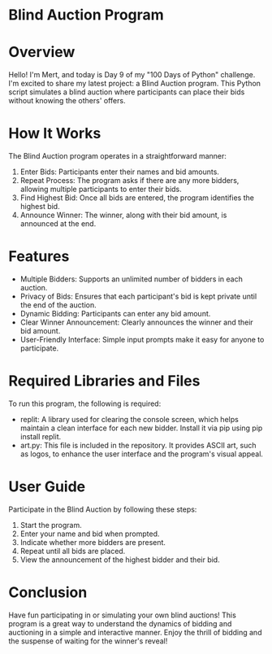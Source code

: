 # Blind Auction Program
# Overview
Hello! I'm Mert, and today is Day 9 of my "100 Days of Python" challenge. I'm excited to share my latest project: a Blind Auction program. This Python script simulates a blind auction where participants can place their bids without knowing the others' offers.

# How It Works
The Blind Auction program operates in a straightforward manner:

1. Enter Bids: Participants enter their names and bid amounts.
2. Repeat Process: The program asks if there are any more bidders, allowing multiple participants to enter their bids.
3. Find Highest Bid: Once all bids are entered, the program identifies the highest bid.
4. Announce Winner: The winner, along with their bid amount, is announced at the end.
# Features
* Multiple Bidders: Supports an unlimited number of bidders in each auction.
* Privacy of Bids: Ensures that each participant's bid is kept private until the end of the auction.
* Dynamic Bidding: Participants can enter any bid amount.
* Clear Winner Announcement: Clearly announces the winner and their bid amount.
* User-Friendly Interface: Simple input prompts make it easy for anyone to participate.

# Required Libraries and Files
To run this program, the following is required:

* replit: A library used for clearing the console screen, which helps maintain a clean interface for each new bidder. Install it via pip using pip install replit.
* art.py: This file is included in the repository. It provides ASCII art, such as logos, to enhance the user interface and the program's visual appeal.
  
# User Guide
Participate in the Blind Auction by following these steps:

1. Start the program.
2. Enter your name and bid when prompted.
3. Indicate whether more bidders are present.
4. Repeat until all bids are placed.
5. View the announcement of the highest bidder and their bid.
# Conclusion
Have fun participating in or simulating your own blind auctions! This program is a great way to understand the dynamics of bidding and auctioning in a simple and interactive manner. Enjoy the thrill of bidding and the suspense of waiting for the winner's reveal!
